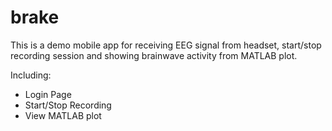 # brake

This is a demo mobile app for receiving EEG signal from headset, start/stop recording session and showing brainwave activity from MATLAB plot.

Including:
- Login Page
- Start/Stop Recording
- View MATLAB plot  
